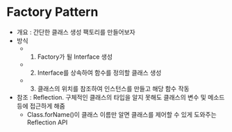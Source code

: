 # Factory Pattern

- 개요 : 간단한 클래스 생성 팩토리를 만들어보자
- 방식
  - 1. Factory가 될 Interface 생성
  - 2. Interface를 상속하여 함수를 정의할 클래스 생성
  - 3. 클래스의 위치를 참조하여 인스턴스를 만들고 해당 함수 작동
- 참조 : Reflection. 구체적인 클래스의 타입을 알지 못해도 클래스의 변수 및 메소드 등에 접근하게 해줌
  - Class.forName()이 클래스 이름만 알면 클래스를 제어할 수 있게 도와주는 Reflection API
